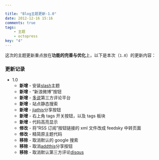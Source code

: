 ```yaml
---

title: "Blog主题更新-1.0"
date: 2012-12-16 15:16
comments: true
tags: 
	- 主题
	- octopress
key: "4"
---
```


这次的主题更新重点放在**功能的完善与优化**上，以下是本次（<code>1.0</code>）的更新内容：

### 更新记录

- 1.0
  - **新增** - 安装[slash](https://github.com/tommy351/Octopress-Theme-Slash)主题
  - **新增** - “新浪微博”按钮
  - **新增** - [多说](http://duoshuo.com/)第三方评论平台
  - **新增** - 站点静态搜索
  - **新增** - [jiathis](http://www.jiathis.com/)分享按钮
  - **新增** - 右上角 tags 开关按钮，以及 tags 板块
  - **新增** - 代码高亮显示
  - **修改** - 将“RSS 订阅”按钮链接的 xml 文件改成 feedsky 中转页面
  - **修改** - 精简原主题代码
  - **移除** - 取消默认的 google 搜索
  - **移除** - 取消[addthis](http://www.addthis.com/)分享按钮
  - **移除** - 取消默认第三方评论[disqus](http://disqus.com/)
